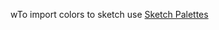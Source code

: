wTo import colors to sketch use [Sketch Palettes](https://github.com/andrewfiorillo/sketch-palettes)